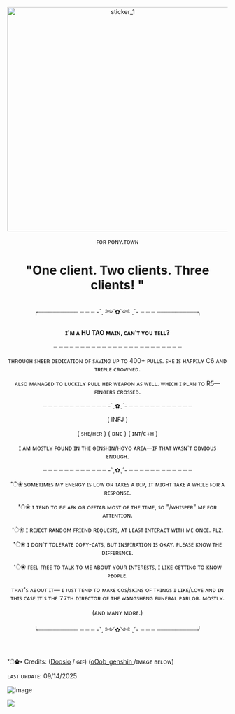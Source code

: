 <p align="center">
 <img width="512" height="512" alt="sticker_1" src="https://github.com/user-attachments/assets/481ac2fc-f603-4e47-bac5-67aee1c01859" />
</p>

<p align="center"> ꜰᴏʀ ᴘᴏɴʏ.ᴛᴏᴡɴ</p>

# **<p align="center"> "One client. Two clients. Three clients! " </p>**

<p align="center">╭┈┈┈┈┈┈┈┈┈┈┈ ┈ ┈ ┈ -ˋˏ ༻✿༺ ˎˊ- ┈ ┈ ┈ ┈┈┈┈┈┈┈┈┈┈┈╮

 


**<p align="center">ɪ'ᴍ ᴀ HU TAO ᴍᴀɪɴ, ᴄᴀɴ'ᴛ ʏᴏᴜ ᴛᴇʟʟ?</p>**

<p align="center">┈ ┈ ┈ ┈ ┈ ┈ ┈ ┈ ┈ ┈ ┈ ┈ ┈ ┈ ┈ ┈ ┈ ┈ ┈ ┈ ┈ ┈ ┈ ┈

<p align="center">ᴛʜʀᴏᴜɢʜ ꜱʜᴇᴇʀ ᴅᴇᴅɪᴄᴀᴛɪᴏɴ ᴏꜰ ꜱᴀᴠɪɴɢ ᴜᴘ ᴛᴏ 400+ ᴘᴜʟʟꜱ.
ꜱʜᴇ ɪꜱ ʜᴀᴘᴘɪʟʏ C6 ᴀɴᴅ ᴛʀɪᴘʟᴇ ᴄʀᴏᴡɴᴇᴅ.

<p align="center">ᴀʟꜱᴏ ᴍᴀɴᴀɢᴇᴅ ᴛᴏ ʟᴜᴄᴋɪʟʏ ᴘᴜʟʟ ʜᴇʀ ᴡᴇᴀᴘᴏɴ ᴀꜱ ᴡᴇʟʟ.
ᴡʜɪᴄʜ ɪ ᴘʟᴀɴ ᴛᴏ R5—ꜰɪɴɢᴇʀꜱ ᴄʀᴏꜱꜱᴇᴅ.

<p align="center">┈ ┈ ┈ ┈ ┈ ┈ ┈ ┈ ┈ ┈ ┈ ┈ -ˋˏ✿ˎˊ- ┈ ┈ ┈ ┈ ┈ ┈ ┈ ┈ ┈ ┈ ┈ ┈

<p align="center">( INFJ )

<p align="center">( ꜱʜᴇ/ʜᴇʀ ) ( ᴅɴᴄ ) ( ɪɴᴛ/ᴄ+ʜ ) 

<p align="center">ɪ ᴀᴍ ᴍᴏꜱᴛʟʏ ꜰᴏᴜɴᴅ ɪɴ ᴛʜᴇ ɢᴇɴꜱʜɪɴ/ʜᴏʏᴏ ᴀʀᴇᴀ—ɪꜰ ᴛʜᴀᴛ ᴡᴀꜱɴ'ᴛ ᴏʙᴠɪᴏᴜꜱ ᴇɴᴏᴜɢʜ.

<p align="center">┈ ┈ ┈ ┈ ┈ ┈ ┈ ┈ ┈ ┈ ┈ ┈ -ˋˏ✿ˎˊ- ┈ ┈ ┈ ┈ ┈ ┈ ┈ ┈ ┈ ┈ ┈ ┈

<p align="center">*ੈ❀ ꜱᴏᴍᴇᴛɪᴍᴇꜱ ᴍʏ ᴇɴᴇʀɢʏ ɪꜱ ʟᴏᴡ ᴏʀ ᴛᴀᴋᴇꜱ ᴀ ᴅɪᴘ, ɪᴛ ᴍɪɢʜᴛ ᴛᴀᴋᴇ ᴀ ᴡʜɪʟᴇ ꜰᴏʀ ᴀ ʀᴇꜱᴘᴏɴꜱᴇ.

<p align="center">*ੈ❀ ɪ ᴛᴇɴᴅ ᴛᴏ ʙᴇ ᴀꜰᴋ ᴏʀ ᴏꜰꜰᴛᴀʙ ᴍᴏꜱᴛ ᴏꜰ ᴛʜᴇ ᴛɪᴍᴇ, ꜱᴏ "/ᴡʜɪꜱᴘᴇʀ" ᴍᴇ ꜰᴏʀ ᴀᴛᴛᴇɴᴛɪᴏɴ.

<p align="center">*ੈ❀ ɪ ʀᴇᴊᴇᴄᴛ ʀᴀɴᴅᴏᴍ ꜰʀɪᴇɴᴅ ʀᴇǫᴜᴇꜱᴛꜱ, ᴀᴛ ʟᴇᴀꜱᴛ ɪɴᴛᴇʀᴀᴄᴛ ᴡɪᴛʜ ᴍᴇ ᴏɴᴄᴇ. ᴘʟᴢ.

<p align="center">*ੈ❀ ɪ ᴅᴏɴ'ᴛ ᴛᴏʟᴇʀᴀᴛᴇ ᴄᴏᴘʏ-ᴄᴀᴛꜱ, ʙᴜᴛ ɪɴꜱᴘɪʀᴀᴛɪᴏɴ ɪꜱ ᴏᴋᴀʏ. ᴘʟᴇᴀꜱᴇ ᴋɴᴏᴡ ᴛʜᴇ ᴅɪꜰꜰᴇʀᴇɴᴄᴇ.

<p align="center">*ੈ❀ ꜰᴇᴇʟ ꜰʀᴇᴇ ᴛᴏ ᴛᴀʟᴋ ᴛᴏ ᴍᴇ ᴀʙᴏᴜᴛ ʏᴏᴜʀ ɪɴᴛᴇʀᴇꜱᴛꜱ, ɪ ʟɪᴋᴇ ɢᴇᴛᴛɪɴɢ ᴛᴏ ᴋɴᴏᴡ ᴘᴇᴏᴘʟᴇ.

<p align="center">ᴛʜᴀᴛ'ꜱ ᴀʙᴏᴜᴛ ɪᴛ— ɪ ᴊᴜꜱᴛ ᴛᴇɴᴅ ᴛᴏ ᴍᴀᴋᴇ ᴄᴏꜱ/ꜱᴋɪɴꜱ ᴏꜰ ᴛʜɪɴɢꜱ ɪ ʟɪᴋᴇ/ʟᴏᴠᴇ 
ᴀɴᴅ ɪɴ ᴛʜɪꜱ ᴄᴀꜱᴇ ɪᴛ'ꜱ ᴛʜᴇ 𝟩𝟩ᴛʜ ᴅɪʀᴇᴄᴛᴏʀ ᴏꜰ ᴛʜᴇ ᴡᴀɴɢꜱʜᴇɴɢ ꜰᴜɴᴇʀᴀʟ ᴘᴀʀʟᴏʀ. ᴍᴏꜱᴛʟʏ.

<p align="center">(ᴀɴᴅ ᴍᴀɴʏ ᴍᴏʀᴇ.)


<p align="center">╰┈┈┈┈┈┈┈┈┈┈┈ ┈ ┈ ┈ -ˋˏ ༻✿༺ ˎˊ- ┈ ┈ ┈ ┈┈┈┈┈┈┈┈┈┈┈╯

 #

*ੈ✿⋆ Credits: ([Doosio](https://www.deviantart.com/doosio) / ɢɪꜰ) ([oOob_genshin ](https://x.com/oOob_genshin)/ɪᴍᴀɢᴇ ʙᴇʟᴏᴡ)


ʟᴀꜱᴛ ᴜᴘᴅᴀᴛᴇ: 09/14/2025

![Image](https://github.com/user-attachments/assets/03690fa5-c3b8-4265-a54c-fb54f4838d2c)

<p align="center">
 
 ![](https://komarev.com/ghpvc/?username=your-github-oaT-uH&color=cf3f36)

</p>
